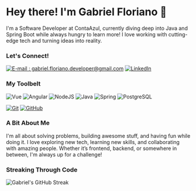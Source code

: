 # Hey there! I'm Gabriel Floriano 👋

I'm a Software Developer at ContaAzul, currently diving deep into Java and Spring Boot while always hungry to learn more! I love working with cutting-edge tech and turning ideas into reality.

### Let's Connect!

[![E-mail : gabriel.floriano.developer@gmail.com](https://img.shields.io/badge/-Email-000?style=for-the-badge&logo=microsoft-outlook&logoColor=E94D5F)](mailto:gabriel.floriano.developer@gmail.com)
[![LinkedIn](https://img.shields.io/badge/-LinkedIn-000?style=for-the-badge&logo=linkedin&logoColor=30A3DC)](https://www.linkedin.com/in/gabrielfloriano)

### My Toolbelt

![Vue](https://img.shields.io/badge/vuejs-%2335495e.svg?style=for-the-badge&logo=vuedotjs&logoColor=%234FC08D)
![Angular](https://img.shields.io/badge/Angular-DD0031?style=for-the-badge&logo=angular&logoColor=white)
![NodeJS](https://img.shields.io/badge/node.js-6DA55F?style=for-the-badge&logo=node.js&logoColor=white)
![Java](https://img.shields.io/badge/java-%23ED8B00.svg?style=for-the-badge&logo=openjdk&logoColor=white)
![Spring](https://img.shields.io/badge/spring-%236DB33F.svg?style=for-the-badge&logo=spring&logoColor=white)
![PostgreSQL](https://img.shields.io/badge/PostgreSQL-000?style=for-the-badge&logo=postgresql)

[![Git](https://img.shields.io/badge/Git-000?style=for-the-badge&logo=git&logoColor=E94D5F)]()
[![GitHub](https://img.shields.io/badge/GitHub-000?style=for-the-badge&logo=github&logoColor=30A3DC)]()

### A Bit About Me

I'm all about solving problems, building awesome stuff, and having fun while doing it. I love exploring new tech, learning new skills, and collaborating with amazing people. Whether it’s frontend, backend, or somewhere in between, I'm always up for a challenge!

### Streaking Through Code

![Gabriel's GitHub Streak](https://github-readme-streak-stats.herokuapp.com/?user=gabriel-floriano&theme=radical)

